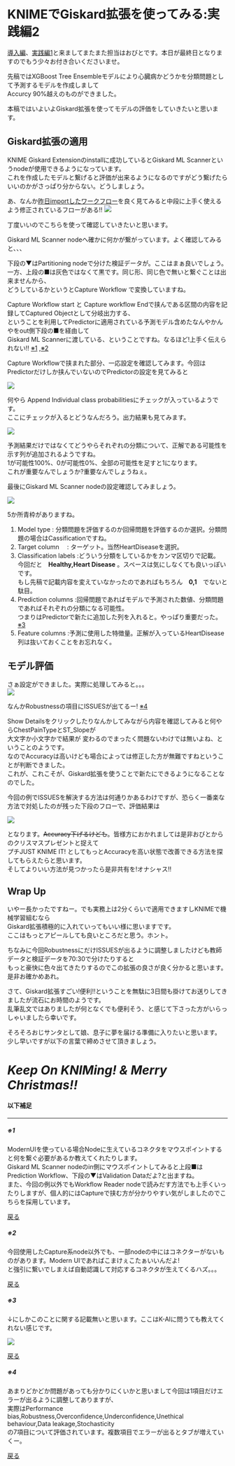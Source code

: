 
# KNIMEでGiskard拡張を使ってみる:実践編2

[導入編](1.md)、[実践編1](2.md)と来ましてまたまた担当はおびとです。本日が最終日となりますのでもう少々お付き合いくださいませ。  

先稿ではXGBoost Tree Ensembleモデルにより心臓病かどうかを分類問題として予測するモデルを作成しまして  
Accurcy 90%越えのものができました。  

本稿ではいよいよGiskard拡張を使ってモデルの評価をしていきたいと思います。    

## Giskard拡張の適用
KNIME Giskard Extensionのinstallに成功しているとGiskard ML Scannerというnodeが使用できるようになっています。  
これを作成したモデルと繋げると評価が出来るようになるのですがどう繋げたらいいのかがさっぱり分からない。どうしましょう。  

あ、なんか[昨日importしたワークフロー](https://hub.knime.com/s/JdP2MNsecFvmiNOs)を良く見てみると中段に上手く使えるよう修正されているフローがある!!
![](./images/6.png)

丁度いいのでこちらを使って確認していきたいと思います。

Giskard ML Scanner nodeへ確かに何かが繋がっています。よく確認してみると、、、  

下段の▼はPartitioning nodeで分けた検証データが。ここはまぁ良いでしょう。  
一方、上段の■は灰色ではなくて黒です。同じ形、同じ色で無いと繋ぐことは出来ませんから、  
どうしているかというとCapture Workflow で変換していますね。

Capture Workflow start と Capture workflow Endで挟んである区間の内容を記録してCaptured Objectとして分岐出力する、  
ということを利用してPredictorに適用されている予測モデル含めたなんやかんやをout側下段の■を経由して  
Giskard ML Scannerに渡している、ということですね。なるほど!上手く伝えられない!!  [※1](#1) ,[※2](#2)
<a id=a> </a>

Capture Workflowで挟まれた部分、一応設定を確認してみます。今回はPredictorだけしか挟んでいないのでPredictorの設定を見てみると

![](./images/7.png)

何やら Append Individual class probabilitiesにチェックが入っているようです。  
ここにチェックが入るとどうなんだろう。出力結果も見てみます。

![](./images/8.png)

予測結果だけではなくてどうやらそれぞれの分類について、正解である可能性を示す列が追加されるようですね。  
1が可能性100%、0が可能性0%、全部の可能性を足すと1になります。  
これが重要なんでしょうか?重要なんでしょうねぇ。

最後にGiskard ML Scanner nodeの設定確認してみましょう。

![](./images/9.png)
  
5か所青枠がありますね。
<a id=b> </a>
1. Model type	            : 分類問題を評価するのか回帰問題を評価するのか選択。分類問題の場合はCassificationですね。
2. Target column　	      : ターゲット。当然HeartDiseaseを選択。  
3. Classification labels	:どういう分類をしているかをカンマ区切りで記載。  
     今回だと　**Healthy,Heart Disease** 。スペースは気にしなくても良いっぽいです。  
     もし先稿で記載内容を変えていなかったのであればもちろん　**0,1**　でないと駄目。
5. Prediction columns	    :回帰問題であればモデルで予測された数値、分類問題であればそれぞれの分類になる可能性。  
     つまりはPredictorで新たに追加した列を入れると。やっぱり重要だった。 [※3](#3)
6. Feature columns        :予測に使用した特徴量。正解が入っているHeartDisease列は抜いておくことをお忘れなく。

## モデル評価

さぁ設定ができました。実際に処理してみると。。。  
![](./images/10.png)

なんかRobustnessの項目にISSUESが出てるー!  [※4](#4)  


<a id=c> </a>
Show Detailsをクリックしたりなんかしてみながら内容を確認してみると何やらChestPainTypeとST_Slopeが  
大文字か小文字かで結果が  変わるのでまったく問題ないわけでは無いよね、ということのようです。  
なのでAccuracyは高いけども場合によっては修正した方が無難ですねということが判断できました。  
これが、これこそが、Giskard拡張を使うことで新たにできるようになることなのでした。

今回の例でISSUESを解決する方法は何通りかあるわけですが、恐らく一番楽な方法で対処したのが残った下段のフローで、評価結果は

![](./images/11.png)

となります。~~Accuracy下げるけども~~。皆様方におかれましては是非おびとからのクリスマスプレゼントと捉えて  
プチJUST KNIME IT! としてもっとAccuracyを高い状態で改善できる方法を探してもらえたらと思います。  
そしてよりいい方法が見つかったら是非共有を!オナシャス!!


## Wrap Up

いやー長かったですねー。でも実務上は2分くらいで適用できますしKNIMEで機械学習組むなら  
Giskard拡張積極的に入れていってもいい様に思いますです。  
ここはもっとアピールしても良いところだと思う。ホント。

ちなみに今回RobustnessにだけISSUESが出るように調整しましたけども教師データと検証データを70:30で分けたりすると  
もっと豪快に色々出てきたりするのでこの拡張の良さが良く分かると思います。是非お確かめあれ。

さて、Giskard拡張すごい!便利!!ということを無駄に3日間も掛けてお送りしてきましたが流石にお時間のようです。  
乱筆乱文ではありましたが何となくでも便利そう、と感じて下さった方がいらっしゃいましたら幸いです。  

そろそろおじサンタとして娘、息子に夢を届ける準備に入りたいと思います。  
少し早いですが以下の言葉で締めさせて頂きましょう。

# *Keep On KNIMing! & Merry Christmas!!*


#### 以下補足


---

<h5 id=1>※1</h5>

ModernUIを使っている場合Nodeに生えているコネクタをマウスポイントすると何を繋ぐ必要があるか教えてくれたりします。  
Giskard ML Scanner nodeのin側にマウスポイントしてみると上段■はPrediction Workflow、下段の▼はValidation Dataだよ?と出ますね。  
また、今回の例以外でもWorkflow Reader nodeで読みだす方法でも上手くいったりしますが、個人的にはCaptureで挟む方が分かりやすい気がしましたのでこちらを採用しています。

[戻る](#a)

<h5 id=2>※2</h5>

今回使用したCapture系node以外でも、一部nodeの中にはコネクターがないものがあります。Modern UIであればこまけぇこたぁいいんだよ!  
と強引に繋いでしまえば自動認識して対応するコネクタが生えてくるハズ。。。  

[戻る](#a)


<h5 id=3>※3</h5>

↓にしかこのことに関する記載無いと思います。ここはK-AIに問うても教えてくれない感じです。

![](./images/12.png)  

[戻る](#b)

<h5 id=4>※4</h5>

あまりどかどか問題があっても分かりにくいかと思いまして今回は1項目だけエラーが出るように調整してありますが、  
実際はPerformance bias,Robustness,Overconfidence,Underconfidence,Unethical behaviour,Data leakage,Stochasticity  
の7項目について評価されています。複数項目でエラーが出るとタブが増えていくー。


[戻る](#c)


